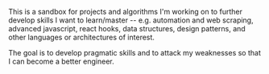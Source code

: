 This is a sandbox for projects and algorithms I'm working on to further develop skills I want to learn/master -- e.g. automation and web scraping, advanced javascript, react hooks, data structures, design patterns, and other languages or architectures of interest.

The goal is to develop pragmatic skills and to attack my weaknesses so that I can become a better engineer.
